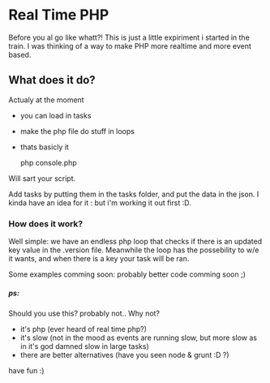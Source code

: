 Real Time PHP
============

Before you al go like whatt?!
This is just a little expiriment i started in the train. I was thinking of a way to make PHP more realtime and more event based.

## What does it do?
Actualy at the moment
 - you can load in tasks
 - make the php file do stuff in loops
 - thats basicly it

     php console.php

Will sart your script.

Add tasks by putting them in the tasks folder, and put the data in the json.
I kinda have an idea for it : but i'm working it out first :D.

### How does it work?
Well simple: we have an endless php loop that checks if there is an updated key value in the .version file.
Meanwhile the loop has the possebility to w/e it wants, and when there is a key your task will be ran.

Some examples comming soon: probably better code comming soon ;)


##### ps:
Should you use this? probably not..
Why not?
 - it's php (ever heard of real time php?)
 - it's slow (not in the mood as events are running slow, but more slow as in it's god damned slow in large tasks)
 - there are better alternatives (have you seen node & grunt :D ?)

have fun :)

